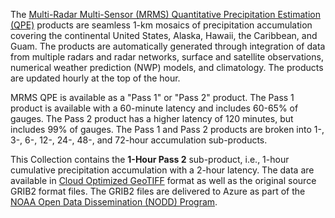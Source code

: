 The [Multi-Radar Multi-Sensor (MRMS) Quantitative Precipitation Estimation (QPE)](https://www.nssl.noaa.gov/projects/mrms/) products are seamless 1-km mosaics of precipitation accumulation covering the continental United States, Alaska, Hawaii, the Caribbean, and Guam. The products are automatically generated through integration of data from multiple radars and radar networks, surface and satellite observations, numerical weather prediction (NWP) models, and climatology. The products are updated hourly at the top of the hour.

MRMS QPE is available as a "Pass 1" or "Pass 2" product. The Pass 1 product is available with a 60-minute latency and includes 60-65% of gauges. The Pass 2 product has a higher latency of 120 minutes, but includes 99% of gauges. The Pass 1 and Pass 2 products are broken into 1-, 3-, 6-, 12-, 24-, 48-, and 72-hour accumulation sub-products.

This Collection contains the **1-Hour Pass 2** sub-product, i.e., 1-hour cumulative precipitation accumulation with a 2-hour latency. The data are available in [Cloud Optimized GeoTIFF](https://www.cogeo.org/) format as well as the original source GRIB2 format files. The GRIB2 files are delivered to Azure as part of the [NOAA Open Data Dissemination (NODD) Program](https://www.noaa.gov/information-technology/open-data-dissemination).
